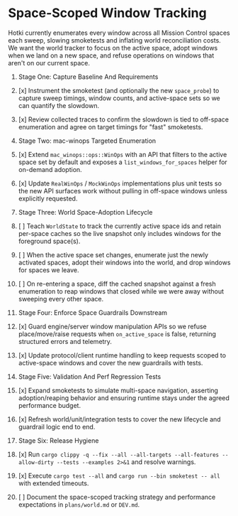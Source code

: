 # Space-Scoped Window Tracking

Hotki currently enumerates every window across all Mission Control spaces each sweep, slowing
smoketests and inflating world reconciliation costs. We want the world tracker to focus on the
active space, adopt windows when we land on a new space, and refuse operations on windows that
aren't on our current space.

1. Stage One: Capture Baseline And Requirements
1. [x] Instrument the smoketest (and optionally the new `space_probe`) to capture sweep timings,
   window counts, and active-space sets so we can quantify the slowdown.
2. [x] Review collected traces to confirm the slowdown is tied to off-space enumeration and agree
   on target timings for "fast" smoketests.

2. Stage Two: mac-winops Targeted Enumeration
3. [x] Extend `mac_winops::ops::WinOps` with an API that filters to the active space set by default
   and exposes a `list_windows_for_spaces` helper for on-demand adoption.
4. [x] Update `RealWinOps` / `MockWinOps` implementations plus unit tests so the new API surfaces
   work without pulling in off-space windows unless explicitly requested.

3. Stage Three: World Space-Adoption Lifecycle
5. [ ] Teach `WorldState` to track the currently active space ids and retain per-space caches so the
   live snapshot only includes windows for the foreground space(s).
6. [ ] When the active space set changes, enumerate just the newly activated spaces, adopt their
   windows into the world, and drop windows for spaces we leave.
7. [ ] On re-entering a space, diff the cached snapshot against a fresh enumeration to reap windows
   that closed while we were away without sweeping every other space.

4. Stage Four: Enforce Space Guardrails Downstream
8. [x] Guard engine/server window manipulation APIs so we refuse place/move/raise requests when
   `on_active_space` is false, returning structured errors and telemetry.
9. [x] Update protocol/client runtime handling to keep requests scoped to active-space windows and
   cover the new guardrails with tests.

5. Stage Five: Validation And Perf Regression Tests
10. [x] Expand smoketests to simulate multi-space navigation, asserting adoption/reaping behavior
    and ensuring runtime stays under the agreed performance budget.
11. [x] Refresh world/unit/integration tests to cover the new lifecycle and guardrail logic end to
    end.

6. Stage Six: Release Hygiene
12. [x] Run `cargo clippy -q --fix --all --all-targets --all-features --allow-dirty --tests
    --examples 2>&1` and resolve warnings.
13. [x] Execute `cargo test --all` and `cargo run --bin smoketest -- all` with extended timeouts.
14. [ ] Document the space-scoped tracking strategy and performance expectations in
    `plans/world.md` or `DEV.md`.
